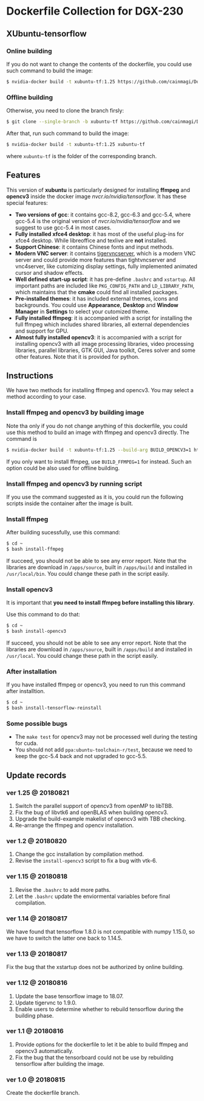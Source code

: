# Dockerfile Collection for DGX-230

## XUbuntu-tensorflow

### Online building

If you do not want to change the contents of the dockerfile, you could use such command to build the image:

```Bash
$ nvidia-docker build -t xubuntu-tf:1.25 https://github.com/cainmagi/Dockerfiles.git#xubuntu-tf
```

### Offline building

Otherwise, you need to clone the branch firsly:

```Bash
$ git clone --single-branch -b xubuntu-tf https://github.com/cainmagi/Dockerfiles.git xubuntu-tf
```

After that, run such command to build the image:

```Bash
$ nvidia-docker build -t xubuntu-tf:1.25 xubuntu-tf
```

where `xubuntu-tf` is the folder of the corresponding branch.

## Features

This version of **xubuntu** is particularly designed for installing **ffmpeg** and **opencv3** inside the docker image *nvcr.io/nvidia/tensorflow*. It has these special features:

* **Two versions of gcc**: it contains gcc-8.2, gcc-6.3 and gcc-5.4, where gcc-5.4 is the original version of *nvcr.io/nvidia/tensorflow* and we suggest to use gcc-5.4 in most cases.
* **Fully installed xfce4 desktop**: it has most of the useful plug-ins for xfce4 desktop. While libreoffice and texlive are **not** installed.
* **Support Chinese**: it contains Chinese fonts and input methods.
* **Modern VNC server**: it contains [tigervncserver][tigervnc], which is a modern VNC server and could provide more features than tightvncserver and vnc4server, like cutomizing display settings, fully implemented animated cursor and shadow effects.
* **Well defined start-up script**: it has pre-define `.bashrc` and `xstartup`. All important paths are included like `PKG_CONFIG_PATH` and `LD_LIBRARY_PATH`, which maintains that the **cmake** could find all installed packages.
* **Pre-installed themes**: it has included external themes, icons and backgrounds. You could use **Appearance**, **Desktop** and **Window Manager** in **Settings** to select your cutomized theme.
* **Fully installed ffmpeg**: it is accompanied with a script for installing the full ffmpeg which includes shared libraries, all external dependencies and support for GPU.
* **Almost fully installed opencv3**: it is accompanied with a script for installing opencv3 with all image processing libraries, video processing libraries, parallel libraries, GTK GUI, Java toolkit, Ceres solver and some other features. Note that it is provided for python.

## Instructions

We have two methods for installing ffmpeg and opencv3. You may select a method according to your case.

### Install ffmpeg and opencv3 by building image

Note tha only if you do not change anything of this dockerfile, you could use this method to build an image with ffmpeg and opencv3 directly. The command is

```Bash
$ nvidia-docker build -t xubuntu-tf:1.25 --build-arg BUILD_OPENCV3=1 https://github.com/cainmagi/Dockerfiles.git#xubuntu-tf
```

If you only want to install ffmpeg, use `BUILD_FFMPEG=1` for instead. Such an option could be also used for offline building.

### Install ffmpeg and opencv3 by running script

If you use the command suggested as it is, you could run the following scripts inside the container after the image is built.

### Install ffmpeg

After building sucessfully, use this command:

```Bash
$ cd ~
$ bash install-ffmpeg
```

If succeed, you should not be able to see any error report. Note that the libraries are download in `/apps/source`, built in `/apps/build` and installed in `/usr/local/bin`. You could change these path in the script easily.

### Install opencv3

It is important that **you need to install ffmpeg before installing this library**.

Use this command to do that:

```Bash
$ cd ~
$ bash install-opencv3
```

If succeed, you should not be able to see any error report. Note that the libraries are download in `/apps/source`, built in `/apps/build` and installed in `/usr/local`. You could change these path in the script easily.

### After installation

If you have installed ffmpeg or opencv3, you need to run this command after installtion.

```Bash
$ cd ~
$ bash install-tensorflow-reinstall
```

### Some possible bugs

* The `make test` for opencv3 may not be processed well during the testing for cuda.
* You should not add `ppa:ubuntu-toolchain-r/test`, because we need to keep the gcc-5.4 back and not upgraded to gcc-5.5.
   
## Update records

### ver 1.25 @ 20180821

1. Switch the parallel support of opencv3 from openMP to libTBB.
2. Fix the bug of libvtk6 and openBLAS when building opencv3.
3. Upgrade the build-example makelist of opencv3 with TBB checking.
4. Re-arrange the ffmpeg and opencv installation.

### ver 1.2 @ 20180820

1. Change the gcc installation by compilation method.
2. Revise the `install-opencv3` script to fix a bug with vtk-6.

### ver 1.15 @ 20180818

1. Revise the `.bashrc` to add more paths.
2. Let the `.bashrc` update the enviormental variables before final compilation.

### ver 1.14 @ 20180817

We have found that tensorflow 1.8.0 is not compatible with numpy 1.15.0, so we have to switch the latter one back to 1.14.5.

### ver 1.13 @ 20180817

Fix the bug that the xstartup does not be authorized by online building.

### ver 1.12 @ 20180816

1. Update the base tensorflow image to 18.07.
2. Update tigervnc to 1.9.0.
3. Enable users to determine whether to rebuild tensorflow during the building phase.

### ver 1.1 @ 20180816

1. Provide options for the dockerfile to let it be able to build ffmpeg and opencv3 automatically.
2. Fix the bug that the tensorboard could not be use by rebuilding tensorflow after building the image.

### ver 1.0 @ 20180815

Create the dockerfile branch.

[tigervnc]:https://github.com/TigerVNC/tigervnc "TigerVNC"